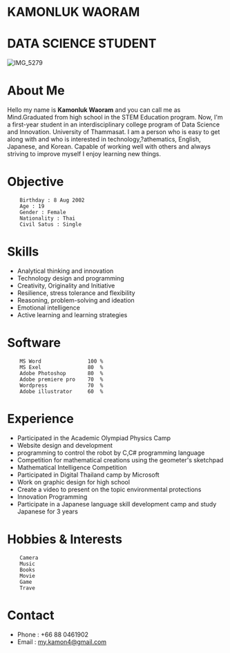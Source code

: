 # **KAMONLUK WAORAM**
# **DATA SCIENCE STUDENT**


![IMG_5279](https://user-images.githubusercontent.com/95088583/143688378-4c17f5e6-20cf-49c9-bcec-146f153efea9.jpg)

# About Me
  Hello my name is **Kamonluk Waoram** and you can call me as Mind.Graduated from high school in the STEM Education program.
  Now, I'm a first-year student in an interdisciplinary college program of Data Science and Innovation. University of Thammasat. 
  I am a person who is easy to get along with and who is interested in technology,?athematics, English, Japanese, and Korean. 
  Capable of working well with others and always striving to improve myself I enjoy learning new things.
  
# **Objective**
        Birthday : 8 Aug 2002 
        Age : 19
        Gender : Female
        Nationality : Thai
        Civil Satus : Single

# Skills
  * Analytical thinking and innovation
  * Technology design and programming
  * Creativity, Originality and Initiative
  * Resilience, stress tolerance and flexibility
  * Reasoning, problem-solving and ideation
  * Emotional intelligence
  * Active learning and learning strategies

# Software
        MS Word               100 %
        MS Exel               80  %
        Adobe Photoshop       80  %
        Adobe premiere pro    70  %
        Wordpress             70  %
        Adobe illustrator     60  %

# Experience
  * Participated in the Academic Olympiad Physics Camp 
  * Website design and development 
  * programming to control the robot by C,C# programming language
  * Competition for mathematical creations using the geometer's sketchpad
  * Mathematical Intelligence Competition 
  * Participated in Digital Thailand camp by Microsoft
  * Work on graphic design for high school
  * Create a video to present on the topic environmental protections
  * Innovation Programming
  * Participate in a Japanese language skill development camp and study Japanese for 3 years
 
# Hobbies & Interests
        Camera
        Music
        Books 
        Movie 
        Game 
        Trave
  
# Contact
  * Phone : +66 88 0461902
  * Email : my.kamon4@gmail.com

